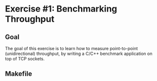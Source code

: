 # Exercise #1: Benchmarking Throughput
## Goal 
The goal of this exercise is to learn how to measure point-to-point (unidirectional) throughput, by writing a C/C++ benchmark application on top of TCP sockets. 

## Makefile
